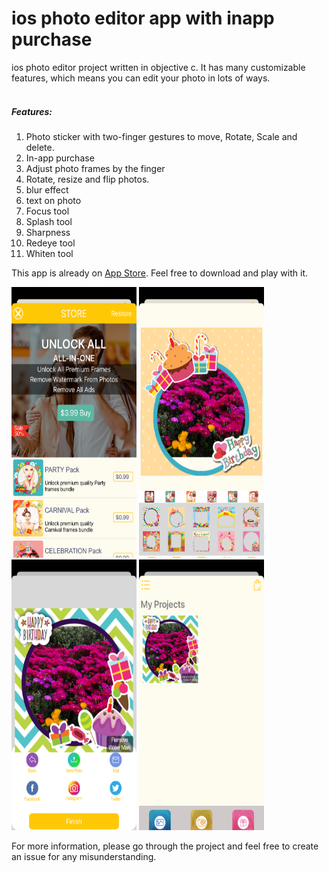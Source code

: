 # ios photo editor app with inapp purchase

ios photo editor project written in objective c. It has many customizable features, which means you can edit your photo in lots of ways.<br><br>

##### Features:
1. Photo sticker with two-finger gestures to move, Rotate, Scale and delete.<br>
2. In-app purchase<br>
3. Adjust photo frames by the finger<br>
4. Rotate, resize and flip photos.<br>
5. blur effect<br>
6. text on photo<br>
7. Focus tool<br>
8. Splash tool<br>
9. Sharpness <br>
10. Redeye tool<br>
11. Whiten tool<br>


This app is already on [App Store](https://apps.apple.com/us/app/happy-birthday-photo-frames-fx/id1207437542). Feel free to download and play with it.

<img src="https://github.com/toukirnaim08/ios-photo-editor-inapp-purchase/blob/main/Screenshot1.png" width="200" height="433"> <img src="https://github.com/toukirnaim08/ios-photo-editor-inapp-purchase/blob/main/Screenshot2.png" width="200" height="433"> <img src="https://github.com/toukirnaim08/ios-photo-editor-inapp-purchase/blob/main/Screenshot3.png" width="200" height="433"> <img src="https://github.com/toukirnaim08/ios-photo-editor-inapp-purchase/blob/main/Screenshot4.png" width="200" height="433"> 

For more information, please go through the project and feel free to create an issue for any misunderstanding.
